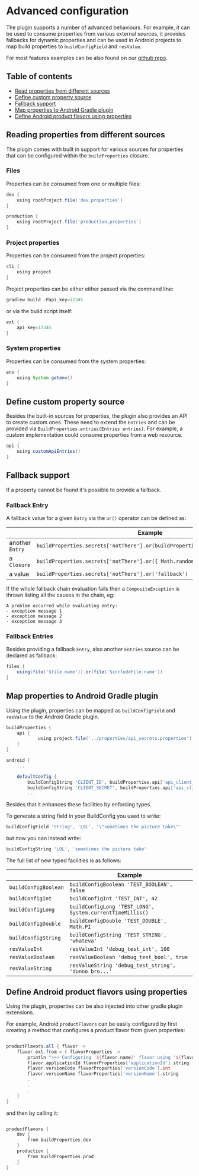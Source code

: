 # Advanced configuration

The plugin supports a number of advanced behaviours. For example, it can be used to consume properties 
from various external sources, it provides fallbacks for dynamic properties and can be 
used in Android projects to map build properties to `buildConfigField` and `resValue`.   

For most features examples can be also found on our [github repo](https://github.com/novoda/gradle-build-properties-plugin/tree/master/sample).  

## Table of contents
 * [Read properties from different sources](#reading-properties-from-different-sources) 
 * [Define custom property source](#define-custom-property-source)
 * [Fallback support](#fallback-support)
 * [Map properties to Android Gradle plugin](#map-properties-to-android-gradle-plugin)
 * [Define Android product flavors using properties](#define-android-product-flavors-using-properties)
 
## Reading properties from different sources

The plugin comes with built in support for various sources for properties that can be configured within the 
`buildProperties` closure.

### Files

Properties can be consumed from one or multiple files:

```gradle
dev {
    using rootProject.file('dev.properties')
}

production {
    using rootProject.file('production.properties')
}
``` 

### Project properties

Properties can be consumed from the project properties: 

```gradle
cli {
    using project
}
```

Project properties can be either either passed via the command line:

```gradle
gradlew build -Papi_key=12345
```

or via the build script itself:

```gradle
ext {
    api_key=12345
}
```

### System properties

Properties can be consumed from the system properties:

```gradle
env {
    using System.getenv()
}
```

## Define custom property source

Besides the built-in sources for properties, the plugin also provides an API to create custom ones.
These need to extend the `Entries` and can be provided via `BuildProperties.entries(Entries entries)`. For example, 
a custom implementation could consume properties from a web resource.

```gradle
api {
    using customApiEntries()
}
```
 

## Fallback support
If a property cannot be found it's possible to provide a fallback.

### Fallback Entry

A fallback value for a given `Entry` via the `or()` operator can be defined as:

| | Example |
|----|----|
|another `Entry` | `buildProperties.secrets['notThere'].or(buildProperties.secrets['fallback'])` |
|a `Closure` | `buildProperties.secrets['notThere'].or({ Math.random() })` |
|a value | `buildProperties.secrets['notThere'].or('fallback')` |

If the whole fallback chain evaluation fails then a `CompositeException` is thrown listing all
the causes in the chain, eg:

```
A problem occurred while evaluating entry:
- exception message 1
- exception message 2
- exception message 3

```

### Fallback Entries

Besides providing a fallback `Entry`, also another `Entries` source can be declared as fallback: 

```gradle
files {
    using(file('$file.name')).or(file('$includeFile.name'))
}    
```

## Map properties to Android Gradle plugin

Using the plugin, properties can be mapped as `buildConfigField` and `resValue` to the Android Gradle plugin.

```gradle
buildProperties {
    api {
            using project.file('../properties/api_secrets.properties')
    }
}

android {
    ...

    defaultConfig {
        buildConfigString 'CLIENT_ID', buildProperties.api['api_client_id']
        buildConfigString 'CLIENT_SECRET', buildProperties.api['api_client_secret']
        ...
```

Besides that it enhances these facilities by enforcing types. 

To generate a string field in your BuildConfig you used to write:

```gradle
buildConfigField 'String', 'LOL', '\"sometimes the picture take\"'
```

but now you can instead write:

```gradle
buildConfigString 'LOL', 'sometimes the picture take'
```

The full list of new typed facilities is as follows:

| | Example |
|----|----|
|`buildConfigBoolean` | `buildConfigBoolean 'TEST_BOOLEAN', false`|
|`buildConfigInt` | `buildConfigInt 'TEST_INT', 42`|
|`buildConfigLong` | `buildConfigLong 'TEST_LONG', System.currentTimeMillis()`|
|`buildConfigDouble` | `buildConfigDouble 'TEST_DOUBLE', Math.PI`|
|`buildConfigString` | `buildConfigString 'TEST_STRING', 'whateva'`|
|`resValueInt`| `resValueInt 'debug_test_int', 100`|
|`resValueBoolean` | `resValueBoolean 'debug_test_bool', true`|
|`resValueString` | `resValueString 'debug_test_string', 'dunno bro...'`|


## Define Android product flavors using properties

Using the plugin, properties can be also injected into other gradle plugin extensions. 

For example, Android `productFlavors` can be easily configured by first creating a method that configures a product flavor from 
given properties:

```gradle

productFlavors.all { flavor ->
    flavor.ext.from = { flavorProperties ->
        println ">>> Configuring '${flavor.name}' flavor using '${flavorProperties.name}' build properties"
        flavor.applicationId flavorProperties['applicationId'].string
        flavor.versionCode flavorProperties['versionCode'].int
        flavor.versionName flavorProperties['versionName'].string
        .
        .
        .
    }
}
```

and then by calling it: 

```gradle

productFlavors {
    dev {
        from buildProperties.dev
    }
    production {
        from buildProperties.prod
    }
}
```
